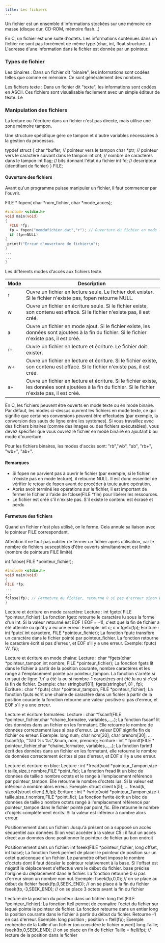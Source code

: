 ```yaml
---
title: Les fichiers
---
```


Un fichier est un ensemble d'informations stockées sur une mémoire de masse (disque dur, CD-ROM, mémoire flash...)

En C, un fichier est une suite d'octets. Les informations contenues dans un fichier ne sont pas forcément de même type (char, int, float structure...)
L'adresse d'une information dans le fichier est donnée par un pointeur.

### Types de fichier

Les binaires : Dans un fichier dit "binaire", les informations sont codées telles que comme en mémoire. Ce sont généralement des nombres.

Les fichiers texte : Dans un fichier dit "texte", les informations sont codées en ASCII. Ces fichiers sont visualisable facilement avec un simple éditeur de texte. Le

### Manipulation des fichiers

La lecture ou l'écriture dans un fichier n'est pas directe, mais utilise une zone mémoire tampon.

Une structure spécifique gère ce tampon et d'autre variables nécessaires à la gestion du processus.

typdef struct
{
  char *buffer; // pointeur vers le tampon
  char *ptr; // pointeur vers le caractère suivant dans le tampon
  int cnt; // nombre de caractères dans le tampon
  int flag; // bits donnant l'état du fichier
  int fd; // descripteur (identifiant de fichier)
} FILE;

#### Ouverture des fichiers

Avant qu'un programme puisse manipuler un fichier, il faut commencer par l'ouvrir.

FILE * fopen( char *nom_fichier, char *mode_acces);

```C
#include <stdio.h>
void main(void)
{
  FILE *fp;
  fp = fopen("nomdufichier.dat","r"); // Ouverture du fichier en mode lecture
  if (fp==NULL)
{
 printf("Erreur d'ouverture de fichier\n");
}
...
...
}
```


Les différents modes d'accès aux fichiers texte.


|Mode|Description|
|---|---|
r  | Ouvre un fichier en lecture seule. Le fichier doit exister. Si le fichier n'existe pas, fopen retourne NULL.
w  | Ouvre un fichier en écriture seule. Si le fichier existe, son contenu est effacé. Si le fichier n'existe pas, il est créé.
a  | Ouvre un fichier en mode ajout. Si le fichier existe, les données sont ajoutées à la fin du fichier. Si le fichier n'existe pas, il est créé.
r+ | Ouvre un fichier en lecture et écriture. Le fichier doit exister.
w+ | Ouvre un fichier en lecture et écriture. Si le fichier existe, son contenu est effacé. Si le fichier n'existe pas, il est créé.
a+ | Ouvre un fichier en lecture et écriture. Si le fichier existe, les données sont ajoutées à la fin du fichier. Si le fichier n'existe pas, il est créé.



En C, les fichiers peuvent être ouverts en mode texte ou en mode binaire. Par défaut, les modes ci-dessus ouvrent les fichiers en mode texte, ce qui signifie que certaines conversions peuvent être effectuées (par exemple, la conversion des sauts de ligne entre les systèmes). Si vous travaillez avec des fichiers binaires (comme des images ou des fichiers exécutables), vous devez spécifier que vous ouvrez le fichier en mode binaire en ajoutant b au mode d'ouverture.

Pour les fichiers binaires, les modes d'accès sont: "rb","wb", "ab", "rb+", "wb+", "ab+".

#### Remarques

- Si fopen ne parvient pas à ouvrir le fichier (par exemple, si le fichier n'existe pas en mode lecture), il retourne NULL. Il est donc essentiel de vérifier le retour de fopen avant de procéder à toute autre opération.
- Après avoir terminé les opérations sur le fichier, il est important de fermer le fichier à l'aide de fclose(FILE *file) pour libérer les ressources.
- Le fichier est créé s'il n'existe pas. S'il existe le contenu est écrasé et perdu

#### Fermeture des fichiers

Quand un fichier n'est plus utilisé, on le ferme. Cela annule sa liaison avec le pointeur FILE correspondant.

Attention il ne faut pas oublier de fermer un fichier après utilisation, car le nombre de fichiers susceptibles d'être ouverts simultanément est limité (nombre de pointeurs FILE limité).

int fclose( FILE *pointeur_fichier);

```C
#include <stdio.h>
void main(void)
{
FILE *fp;
...
...
fclose(fp); // Fermeture du fichier, retourne 0 si pas d'erreur sinon EOF
}
```

Lecture et écriture en mode caractère:
Lecture :
int fgetc( FILE *pointeur_fichier);
La fonction fgetc retourne le caractère lu sous la forme d'un int.
Si la valeur retourné est EOF ( EOF = -1), c'est que la fin de
fichier a été atteinte ou qu'il y a eu une erreur.
Exemple:
int c;
c = fgetc(fp);
Ecriture :
int fputc( int caractere, FILE *pointeur_fichier);
La fonction fputc transfère un caractère dans le fichier pointé par
pointeur_fichier. La fonction retourne le caractère écrit si pas
d'erreur, et EOF s'il y a une erreur.
Exemple:
fputc( 'A', fp);

Lecture et écriture en mode chaine:
Lecture :
char *fgets(char *pointeur_tampon,int nombre, FILE
*pointeur_fichier);
La fonction fgets lit dans le fichier à partir de la position
courante, nombre caractères et les range à l'emplacement pointé
par pointeur_tampon. La fonction s'arrête si un saut de ligne '\n'
a été lu ou si nombre-1 caractères ont été lu ou si c'est la fin de
fichier.
Exemple:
char stringbuf[81];
fgets(stringbuf, 81 , fp);
Ecriture :
char * fputs( char *pointeur_tampon, FILE *pointeur_fichier);
La fonction fputs écrit une chaine de caractère dans un fichier à
partir de la position courante.la fonction retourne une valeur
positive si pas d'erreur, et EOF s'il y a une erreur.

Lecture et écriture formatées:
Lecture :
char *fscanf(FILE *pointeur_fichier,char *chaine_formatee,
variables,..,..);
La fonction fscanf lit des données dans un fichier en les
formatant. Elle retourne le nombre de données correctement lues
si pas d'erreur. La valeur EOF signifie fin de fichier ou erreur.
Exemple: long num;
char nom[30];
char prenom[30];
...
fscanf(fp, "%ld %s %s",&num, nom, prenom);
Ecriture :
int * fprintf(FILE * pointeur_fichier,char *chaine_formatee,
variables,..,..);
La fonction fprintf écrit des données dans un fichier en les
formatant, elle retourne le nombre de données correctement
écrites si pas d'erreur, et EOF s'il y a une erreur.

Lecture et écriture en bloc:
Lecture :
int *fread(void *pointeur_Tampon,size-t taille,size_t nombre,FILE
*point_fic);
La fonction fread lit un bloc de données de taille x nombre octets
et le range à l'emplacement référencé par pointeur_tampon. Elle
retourne le nombre d'octets lus. Si la valeur est inférieur à
nombre alors erreur.
Exemple: struct client k[5];
...
fread(k, sizeof(struct client),5,fp);
Ecriture :
int * fwrite(void *pointeur_Tampon,size-t taille,size_t nombre,FILE
*point_fic);
La fonction fwrite écrit un bloc de données de taille x nombre
octets rangé à l'emplacement référencé par pointeur_tampon dans
le fichier pointé par point_fic. Elle retourne le nombre d'objets
complétement écrits. Si la valeur est inférieur à nombre alors
erreur.

Positionnement dans un fichier:
Jusqu'à présent on a supposé un accès séquentiel aux données
Si on veut accéder à la valeur C5 : il faut un accès direct aux données
donc positionner le pointeur de fichier au bon endroit

Positionnement dans un fichier:
int fseek(FILE *pointeur_fichier, long offset, int
base);
La fonction fseek permet de placer le pointeur de position sur un
octet quelconque d'un fichier. Le paramètre offset impose le
nombre d'octets dont il faut décaler le pointeur relativement à la
base. Si l'offset est négatif le déplacement s'effectue vers le début
du fichier. base précise l'origine du déplacement dans le fichier.
La fonction retourne 0 si pas d'erreur sinon un nombre non nul.
Exemple: fseek(fp,0,0); // on se place au début du fichier
fseek(fp,0,SEEK_END); // on se place à la fin du fichier
fseek(fp,-3,SEEK_END); // on se place 3 octets avant la fin du fichier

Lecture de la position du pointeur dans un
fichier:
long ftell(FILE *pointeur_fichier);
La fonction ftell permet de connaitre l'octet du fichier sur lequel
pointe le pointeur de fichier. La fonction retourne dans un entier
long la position courante dans le fichier à partir du début du
fichier. Retourne -1 en cas d'erreur.
Exemple:
long position ;
position = ftell(fp);
Exemple recherche de la taille d'un fichier (on considère le fichier ouvert)
long Taille;
fseek(fp,0,SEEK_END); // on se place en fin de fichier
Taille = ftell(fp); // lecture de la position dans le fichier
